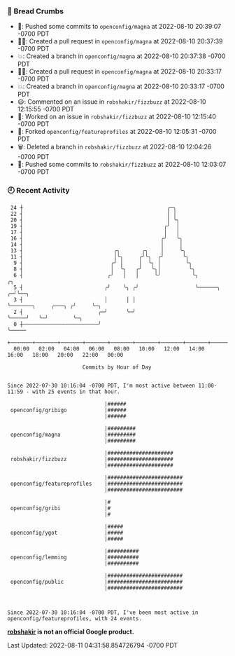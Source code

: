 ### 🍞 Bread Crumbs

 * 🚢: Pushed some commits to `openconfig/magna` at 2022-08-10 20:39:07 -0700 PDT
 * ✍🏼: Created a pull request in `openconfig/magna` at 2022-08-10 20:37:39 -0700 PDT
 * 💥: Created a branch in `openconfig/magna` at 2022-08-10 20:37:38 -0700 PDT
 * ✍🏼: Created a pull request in `openconfig/magna` at 2022-08-10 20:33:17 -0700 PDT
 * 💥: Created a branch in `openconfig/magna` at 2022-08-10 20:33:17 -0700 PDT
 * 😃: Commented on an issue in `robshakir/fizzbuzz` at 2022-08-10 12:15:55 -0700 PDT
 * 👀: Worked on an issue in `robshakir/fizzbuzz` at 2022-08-10 12:15:40 -0700 PDT
 * 🍴: Forked `openconfig/featureprofiles` at 2022-08-10 12:05:31 -0700 PDT
 * 🗑: Deleted a branch in `robshakir/fizzbuzz` at 2022-08-10 12:04:26 -0700 PDT
 * 🚢: Pushed some commits to `robshakir/fizzbuzz` at 2022-08-10 12:03:07 -0700 PDT

### 🕘 Recent Activity
```
 24 ┼                                              ╭─╮
 22 ┤                                              │ │
 20 ┤                                              │ ╰╮
 19 ┤                                             ╭╯  │
 17 ┤                                             │   │
 16 ┤                                            ╭╯   ╰╮
 14 ┤                                            │     │
 13 ┤                             ╭╮       ╭╮    │     ╰╮
 11 ┤                             │╰╮     ╭╯╰╮  ╭╯      ╰╮
  9 ┤                            ╭╯ │     │  ╰╮ │        ╰╮
  8 ┤                            │  ╰╮   ╭╯   ╰╮│         ╰╮
  6 ┤                           ╭╯   │   │     ╰╯          ╰╮                             ╭╮
  5 ┤                          ╭╯    ╰╮ ╭╯                  ╰──────╮                    ╭─╯╰──╮
  3 ┤                          │      │ │                          ╰───────╮     ╭───╮ ╭╯     ╰─╮
  2 ┤                        ╭─╯      ╰─╯                                  ╰─────╯   ╰─╯        ╰─╮
  0 ┼────────────────────────╯                                                                    ╰─────
    +───────+───────+───────+───────+───────+───────+───────+───────+───────+───────+───────+───────+────
  00:00   02:00   04:00   06:00   08:00   10:00   12:00   14:00   16:00   18:00   20:00   22:00   00:00   

						Commits by Hour of Day


Since 2022-07-30 10:16:04 -0700 PDT, I'm most active between 11:00-11:59 - with 25 events in that hour.

```



```
                               |######
 openconfig/gribigo            |######
                               |######

                               |#########
 openconfig/magna              |#########
                               |#########

                               |#####################
 robshakir/fizzbuzz            |#####################
                               |#####################

                               |########################
 openconfig/featureprofiles    |########################
                               |########################

                               |#
 openconfig/gribi              |#
                               |#

                               |#####
 openconfig/ygot               |#####
                               |#####

                               |##########
 openconfig/lemming            |##########
                               |##########

                               |########################
 openconfig/public             |########################
                               |########################



Since 2022-07-30 10:16:04 -0700 PDT, I've been most active in openconfig/featureprofiles, with 24 events.

```
**[robshakir](mailto:robjs@google.com) is not an official Google product.**  


Last Updated: 2022-08-11 04:31:58.854726794 -0700 PDT
